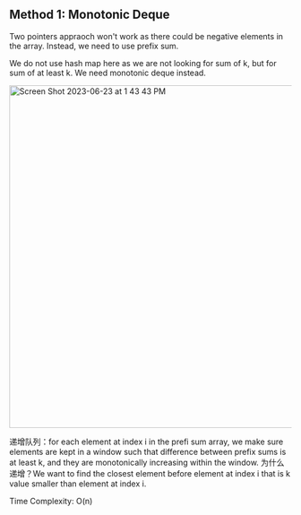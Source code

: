 ## Method 1: Monotonic Deque

Two pointers appraoch won't work as there could be negative elements in the array. Instead, we need to use prefix sum.

We do not use hash map here as we are not looking for sum of k, but for sum of at least k. We need monotonic deque instead.

<img width="612" alt="Screen Shot 2023-06-23 at 1 43 43 PM" src="https://github.com/MaiJi97/Leetcode/assets/106039830/956f9016-6e68-432a-9539-d46cb9693e6e.png">

递增队列：for each element at index i in the prefi sum array, we make sure elements are kept in a window such that difference between
prefix sums is at least k, and they are monotonically increasing within the window. 为什么递增？We want to find the closest element before
element at index i that is k value smaller than element at index i.

Time Complexity: O(n)
